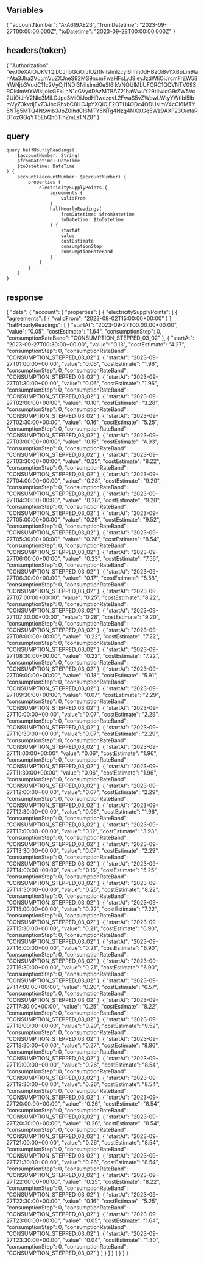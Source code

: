 ## Variables
{ "accountNumber": "A-A619AE23", "fromDatetime": "2023-09-27T00:00:00.000Z", "toDatetime": "2023-09-28T00:00:00.000Z" }

## headers(token)
{
  "Authorization": "eyJ0eXAiOiJKV1QiLCJhbGciOiJIUzI1NiIsImlzcyI6Imh0dHBzOi8vYXBpLm9lanAta3Jha2VuLmVuZXJneS92MS9ncmFwaHFsLyJ9.eyJzdWIiOiJrcmFrZW58YWNjb3VudC11c2VyOjI1NDI3NiIsImd0eSI6IkVNQUlMLUFORC1QQVNTV09SRCIsImVtYWlsIjoicGFkLnN1cGVydDAzMTBAZ21haWwuY29tIiwidG9rZW5Vc2UiOiJhY2Nlc3MiLCJpc3MiOiJodHRwczovL2FwaS5vZWpwLWtyYWtlbi5lbmVyZ3kvdjEvZ3JhcGhxbC8iLCJpYXQiOjE2OTU4ODc4ODUsImV4cCI6MTY5NTg5MTQ4NSwib3JpZ0lhdCI6MTY5NTg4Nzg4NX0.Gq5Wz9AXF23OietaRDTozGGqYT5EbQh6TjhZmLsTNZ8"
}

## query
	query halfHourlyReadings(
		$accountNumber: String!
		$fromDatetime: DateTime
		$toDatetime: DateTime
	) {
		account(accountNumber: $accountNumber) {
			properties {
				electricitySupplyPoints {
					agreements {
						validFrom
					}
					halfHourlyReadings(
						fromDatetime: $fromDatetime
						toDatetime: $toDatetime
					) {
						startAt
						value
						costEstimate
						consumptionStep
						consumptionRateBand
					}
				}
			}
		}
	}

## response
{
  "data": {
    "account": {
      "properties": [
        {
          "electricitySupplyPoints": [
            {
              "agreements": [
                {
                  "validFrom": "2023-08-02T15:00:00+00:00"
                }
              ],
              "halfHourlyReadings": [
                {
                  "startAt": "2023-09-27T00:00:00+00:00",
                  "value": "0.05",
                  "costEstimate": "1.64",
                  "consumptionStep": 0,
                  "consumptionRateBand": "CONSUMPTION_STEPPED_03_02"
                },
                {
                  "startAt": "2023-09-27T00:30:00+00:00",
                  "value": "0.13",
                  "costEstimate": "4.27",
                  "consumptionStep": 0,
                  "consumptionRateBand": "CONSUMPTION_STEPPED_03_02"
                },
                {
                  "startAt": "2023-09-27T01:00:00+00:00",
                  "value": "0.06",
                  "costEstimate": "1.96",
                  "consumptionStep": 0,
                  "consumptionRateBand": "CONSUMPTION_STEPPED_03_02"
                },
                {
                  "startAt": "2023-09-27T01:30:00+00:00",
                  "value": "0.06",
                  "costEstimate": "1.96",
                  "consumptionStep": 0,
                  "consumptionRateBand": "CONSUMPTION_STEPPED_03_02"
                },
                {
                  "startAt": "2023-09-27T02:00:00+00:00",
                  "value": "0.10",
                  "costEstimate": "3.28",
                  "consumptionStep": 0,
                  "consumptionRateBand": "CONSUMPTION_STEPPED_03_02"
                },
                {
                  "startAt": "2023-09-27T02:30:00+00:00",
                  "value": "0.16",
                  "costEstimate": "5.25",
                  "consumptionStep": 0,
                  "consumptionRateBand": "CONSUMPTION_STEPPED_03_02"
                },
                {
                  "startAt": "2023-09-27T03:00:00+00:00",
                  "value": "0.15",
                  "costEstimate": "4.93",
                  "consumptionStep": 0,
                  "consumptionRateBand": "CONSUMPTION_STEPPED_03_02"
                },
                {
                  "startAt": "2023-09-27T03:30:00+00:00",
                  "value": "0.25",
                  "costEstimate": "8.22",
                  "consumptionStep": 0,
                  "consumptionRateBand": "CONSUMPTION_STEPPED_03_02"
                },
                {
                  "startAt": "2023-09-27T04:00:00+00:00",
                  "value": "0.28",
                  "costEstimate": "9.20",
                  "consumptionStep": 0,
                  "consumptionRateBand": "CONSUMPTION_STEPPED_03_02"
                },
                {
                  "startAt": "2023-09-27T04:30:00+00:00",
                  "value": "0.28",
                  "costEstimate": "9.20",
                  "consumptionStep": 0,
                  "consumptionRateBand": "CONSUMPTION_STEPPED_03_02"
                },
                {
                  "startAt": "2023-09-27T05:00:00+00:00",
                  "value": "0.29",
                  "costEstimate": "9.52",
                  "consumptionStep": 0,
                  "consumptionRateBand": "CONSUMPTION_STEPPED_03_02"
                },
                {
                  "startAt": "2023-09-27T05:30:00+00:00",
                  "value": "0.26",
                  "costEstimate": "8.54",
                  "consumptionStep": 0,
                  "consumptionRateBand": "CONSUMPTION_STEPPED_03_02"
                },
                {
                  "startAt": "2023-09-27T06:00:00+00:00",
                  "value": "0.23",
                  "costEstimate": "7.56",
                  "consumptionStep": 0,
                  "consumptionRateBand": "CONSUMPTION_STEPPED_03_02"
                },
                {
                  "startAt": "2023-09-27T06:30:00+00:00",
                  "value": "0.17",
                  "costEstimate": "5.58",
                  "consumptionStep": 0,
                  "consumptionRateBand": "CONSUMPTION_STEPPED_03_02"
                },
                {
                  "startAt": "2023-09-27T07:00:00+00:00",
                  "value": "0.25",
                  "costEstimate": "8.22",
                  "consumptionStep": 0,
                  "consumptionRateBand": "CONSUMPTION_STEPPED_03_02"
                },
                {
                  "startAt": "2023-09-27T07:30:00+00:00",
                  "value": "0.28",
                  "costEstimate": "9.20",
                  "consumptionStep": 0,
                  "consumptionRateBand": "CONSUMPTION_STEPPED_03_02"
                },
                {
                  "startAt": "2023-09-27T08:00:00+00:00",
                  "value": "0.22",
                  "costEstimate": "7.22",
                  "consumptionStep": 0,
                  "consumptionRateBand": "CONSUMPTION_STEPPED_03_02"
                },
                {
                  "startAt": "2023-09-27T08:30:00+00:00",
                  "value": "0.22",
                  "costEstimate": "7.22",
                  "consumptionStep": 0,
                  "consumptionRateBand": "CONSUMPTION_STEPPED_03_02"
                },
                {
                  "startAt": "2023-09-27T09:00:00+00:00",
                  "value": "0.18",
                  "costEstimate": "5.91",
                  "consumptionStep": 0,
                  "consumptionRateBand": "CONSUMPTION_STEPPED_03_02"
                },
                {
                  "startAt": "2023-09-27T09:30:00+00:00",
                  "value": "0.07",
                  "costEstimate": "2.29",
                  "consumptionStep": 0,
                  "consumptionRateBand": "CONSUMPTION_STEPPED_03_02"
                },
                {
                  "startAt": "2023-09-27T10:00:00+00:00",
                  "value": "0.07",
                  "costEstimate": "2.29",
                  "consumptionStep": 0,
                  "consumptionRateBand": "CONSUMPTION_STEPPED_03_02"
                },
                {
                  "startAt": "2023-09-27T10:30:00+00:00",
                  "value": "0.07",
                  "costEstimate": "2.29",
                  "consumptionStep": 0,
                  "consumptionRateBand": "CONSUMPTION_STEPPED_03_02"
                },
                {
                  "startAt": "2023-09-27T11:00:00+00:00",
                  "value": "0.06",
                  "costEstimate": "1.96",
                  "consumptionStep": 0,
                  "consumptionRateBand": "CONSUMPTION_STEPPED_03_02"
                },
                {
                  "startAt": "2023-09-27T11:30:00+00:00",
                  "value": "0.06",
                  "costEstimate": "1.96",
                  "consumptionStep": 0,
                  "consumptionRateBand": "CONSUMPTION_STEPPED_03_02"
                },
                {
                  "startAt": "2023-09-27T12:00:00+00:00",
                  "value": "0.07",
                  "costEstimate": "2.29",
                  "consumptionStep": 0,
                  "consumptionRateBand": "CONSUMPTION_STEPPED_03_02"
                },
                {
                  "startAt": "2023-09-27T12:30:00+00:00",
                  "value": "0.06",
                  "costEstimate": "1.96",
                  "consumptionStep": 0,
                  "consumptionRateBand": "CONSUMPTION_STEPPED_03_02"
                },
                {
                  "startAt": "2023-09-27T13:00:00+00:00",
                  "value": "0.12",
                  "costEstimate": "3.93",
                  "consumptionStep": 0,
                  "consumptionRateBand": "CONSUMPTION_STEPPED_03_02"
                },
                {
                  "startAt": "2023-09-27T13:30:00+00:00",
                  "value": "0.07",
                  "costEstimate": "2.29",
                  "consumptionStep": 0,
                  "consumptionRateBand": "CONSUMPTION_STEPPED_03_02"
                },
                {
                  "startAt": "2023-09-27T14:00:00+00:00",
                  "value": "0.16",
                  "costEstimate": "5.25",
                  "consumptionStep": 0,
                  "consumptionRateBand": "CONSUMPTION_STEPPED_03_02"
                },
                {
                  "startAt": "2023-09-27T14:30:00+00:00",
                  "value": "0.25",
                  "costEstimate": "8.22",
                  "consumptionStep": 0,
                  "consumptionRateBand": "CONSUMPTION_STEPPED_03_02"
                },
                {
                  "startAt": "2023-09-27T15:00:00+00:00",
                  "value": "0.22",
                  "costEstimate": "7.22",
                  "consumptionStep": 0,
                  "consumptionRateBand": "CONSUMPTION_STEPPED_03_02"
                },
                {
                  "startAt": "2023-09-27T15:30:00+00:00",
                  "value": "0.21",
                  "costEstimate": "6.90",
                  "consumptionStep": 0,
                  "consumptionRateBand": "CONSUMPTION_STEPPED_03_02"
                },
                {
                  "startAt": "2023-09-27T16:00:00+00:00",
                  "value": "0.21",
                  "costEstimate": "6.90",
                  "consumptionStep": 0,
                  "consumptionRateBand": "CONSUMPTION_STEPPED_03_02"
                },
                {
                  "startAt": "2023-09-27T16:30:00+00:00",
                  "value": "0.21",
                  "costEstimate": "6.90",
                  "consumptionStep": 0,
                  "consumptionRateBand": "CONSUMPTION_STEPPED_03_02"
                },
                {
                  "startAt": "2023-09-27T17:00:00+00:00",
                  "value": "0.20",
                  "costEstimate": "6.57",
                  "consumptionStep": 0,
                  "consumptionRateBand": "CONSUMPTION_STEPPED_03_02"
                },
                {
                  "startAt": "2023-09-27T17:30:00+00:00",
                  "value": "0.25",
                  "costEstimate": "8.22",
                  "consumptionStep": 0,
                  "consumptionRateBand": "CONSUMPTION_STEPPED_03_02"
                },
                {
                  "startAt": "2023-09-27T18:00:00+00:00",
                  "value": "0.29",
                  "costEstimate": "9.52",
                  "consumptionStep": 0,
                  "consumptionRateBand": "CONSUMPTION_STEPPED_03_02"
                },
                {
                  "startAt": "2023-09-27T18:30:00+00:00",
                  "value": "0.27",
                  "costEstimate": "8.86",
                  "consumptionStep": 0,
                  "consumptionRateBand": "CONSUMPTION_STEPPED_03_02"
                },
                {
                  "startAt": "2023-09-27T19:00:00+00:00",
                  "value": "0.26",
                  "costEstimate": "8.54",
                  "consumptionStep": 0,
                  "consumptionRateBand": "CONSUMPTION_STEPPED_03_02"
                },
                {
                  "startAt": "2023-09-27T19:30:00+00:00",
                  "value": "0.26",
                  "costEstimate": "8.54",
                  "consumptionStep": 0,
                  "consumptionRateBand": "CONSUMPTION_STEPPED_03_02"
                },
                {
                  "startAt": "2023-09-27T20:00:00+00:00",
                  "value": "0.26",
                  "costEstimate": "8.54",
                  "consumptionStep": 0,
                  "consumptionRateBand": "CONSUMPTION_STEPPED_03_02"
                },
                {
                  "startAt": "2023-09-27T20:30:00+00:00",
                  "value": "0.26",
                  "costEstimate": "8.54",
                  "consumptionStep": 0,
                  "consumptionRateBand": "CONSUMPTION_STEPPED_03_02"
                },
                {
                  "startAt": "2023-09-27T21:00:00+00:00",
                  "value": "0.26",
                  "costEstimate": "8.54",
                  "consumptionStep": 0,
                  "consumptionRateBand": "CONSUMPTION_STEPPED_03_02"
                },
                {
                  "startAt": "2023-09-27T21:30:00+00:00",
                  "value": "0.26",
                  "costEstimate": "8.54",
                  "consumptionStep": 0,
                  "consumptionRateBand": "CONSUMPTION_STEPPED_03_02"
                },
                {
                  "startAt": "2023-09-27T22:00:00+00:00",
                  "value": "0.25",
                  "costEstimate": "8.22",
                  "consumptionStep": 0,
                  "consumptionRateBand": "CONSUMPTION_STEPPED_03_02"
                },
                {
                  "startAt": "2023-09-27T22:30:00+00:00",
                  "value": "0.16",
                  "costEstimate": "5.25",
                  "consumptionStep": 0,
                  "consumptionRateBand": "CONSUMPTION_STEPPED_03_02"
                },
                {
                  "startAt": "2023-09-27T23:00:00+00:00",
                  "value": "0.05",
                  "costEstimate": "1.64",
                  "consumptionStep": 0,
                  "consumptionRateBand": "CONSUMPTION_STEPPED_03_02"
                },
                {
                  "startAt": "2023-09-27T23:30:00+00:00",
                  "value": "0.04",
                  "costEstimate": "1.30",
                  "consumptionStep": 0,
                  "consumptionRateBand": "CONSUMPTION_STEPPED_03_02"
                }
              ]
            }
          ]
        }
      ]
    }
  }
}